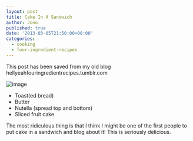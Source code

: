 ```yaml
---
layout: post
title: Cake In A Sandwich
author: Jono
published: true
date: '2013-03-05T21:50:00+00:00'
categories:
  - cooking
  - four-ingredient-recipes
---
```

  <p>This post has been saved from my old blog hellyeahfouringredientrecipes.tumblr.com</p>
<p><img alt="image" src="http://68.media.tumblr.com/cb00b89496f7393caa1c1ea6a30ca022/tumblr_inline_mj7j3xbuCA1qz4rgp.jpg"/></p>
<ul><li>Toast(ed bread)</li>
<li>Butter</li>
<li>Nutella (spread top and bottom)</li>
<li>Sliced fruit cake</li>
</ul><p>The most ridiculous thing is that I think I might be one of the first people to put cake in a sandwich and blog about it! This is seriously delicious.</p>
